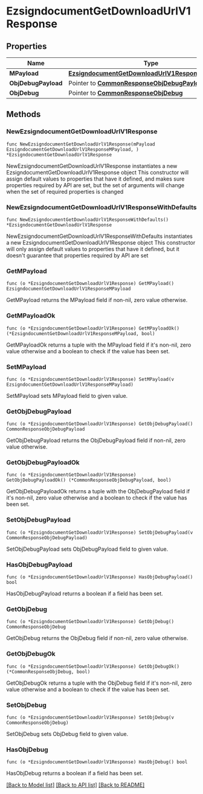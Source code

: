 # EzsigndocumentGetDownloadUrlV1Response

## Properties

Name | Type | Description | Notes
------------ | ------------- | ------------- | -------------
**MPayload** | [**EzsigndocumentGetDownloadUrlV1ResponseMPayload**](ezsigndocument-getDownloadUrl-v1-Response-mPayload.md) |  | 
**ObjDebugPayload** | Pointer to [**CommonResponseObjDebugPayload**](Common-Response-objDebugPayload.md) |  | [optional] 
**ObjDebug** | Pointer to [**CommonResponseObjDebug**](Common-Response-objDebug.md) |  | [optional] 

## Methods

### NewEzsigndocumentGetDownloadUrlV1Response

`func NewEzsigndocumentGetDownloadUrlV1Response(mPayload EzsigndocumentGetDownloadUrlV1ResponseMPayload, ) *EzsigndocumentGetDownloadUrlV1Response`

NewEzsigndocumentGetDownloadUrlV1Response instantiates a new EzsigndocumentGetDownloadUrlV1Response object
This constructor will assign default values to properties that have it defined,
and makes sure properties required by API are set, but the set of arguments
will change when the set of required properties is changed

### NewEzsigndocumentGetDownloadUrlV1ResponseWithDefaults

`func NewEzsigndocumentGetDownloadUrlV1ResponseWithDefaults() *EzsigndocumentGetDownloadUrlV1Response`

NewEzsigndocumentGetDownloadUrlV1ResponseWithDefaults instantiates a new EzsigndocumentGetDownloadUrlV1Response object
This constructor will only assign default values to properties that have it defined,
but it doesn't guarantee that properties required by API are set

### GetMPayload

`func (o *EzsigndocumentGetDownloadUrlV1Response) GetMPayload() EzsigndocumentGetDownloadUrlV1ResponseMPayload`

GetMPayload returns the MPayload field if non-nil, zero value otherwise.

### GetMPayloadOk

`func (o *EzsigndocumentGetDownloadUrlV1Response) GetMPayloadOk() (*EzsigndocumentGetDownloadUrlV1ResponseMPayload, bool)`

GetMPayloadOk returns a tuple with the MPayload field if it's non-nil, zero value otherwise
and a boolean to check if the value has been set.

### SetMPayload

`func (o *EzsigndocumentGetDownloadUrlV1Response) SetMPayload(v EzsigndocumentGetDownloadUrlV1ResponseMPayload)`

SetMPayload sets MPayload field to given value.


### GetObjDebugPayload

`func (o *EzsigndocumentGetDownloadUrlV1Response) GetObjDebugPayload() CommonResponseObjDebugPayload`

GetObjDebugPayload returns the ObjDebugPayload field if non-nil, zero value otherwise.

### GetObjDebugPayloadOk

`func (o *EzsigndocumentGetDownloadUrlV1Response) GetObjDebugPayloadOk() (*CommonResponseObjDebugPayload, bool)`

GetObjDebugPayloadOk returns a tuple with the ObjDebugPayload field if it's non-nil, zero value otherwise
and a boolean to check if the value has been set.

### SetObjDebugPayload

`func (o *EzsigndocumentGetDownloadUrlV1Response) SetObjDebugPayload(v CommonResponseObjDebugPayload)`

SetObjDebugPayload sets ObjDebugPayload field to given value.

### HasObjDebugPayload

`func (o *EzsigndocumentGetDownloadUrlV1Response) HasObjDebugPayload() bool`

HasObjDebugPayload returns a boolean if a field has been set.

### GetObjDebug

`func (o *EzsigndocumentGetDownloadUrlV1Response) GetObjDebug() CommonResponseObjDebug`

GetObjDebug returns the ObjDebug field if non-nil, zero value otherwise.

### GetObjDebugOk

`func (o *EzsigndocumentGetDownloadUrlV1Response) GetObjDebugOk() (*CommonResponseObjDebug, bool)`

GetObjDebugOk returns a tuple with the ObjDebug field if it's non-nil, zero value otherwise
and a boolean to check if the value has been set.

### SetObjDebug

`func (o *EzsigndocumentGetDownloadUrlV1Response) SetObjDebug(v CommonResponseObjDebug)`

SetObjDebug sets ObjDebug field to given value.

### HasObjDebug

`func (o *EzsigndocumentGetDownloadUrlV1Response) HasObjDebug() bool`

HasObjDebug returns a boolean if a field has been set.


[[Back to Model list]](../README.md#documentation-for-models) [[Back to API list]](../README.md#documentation-for-api-endpoints) [[Back to README]](../README.md)


